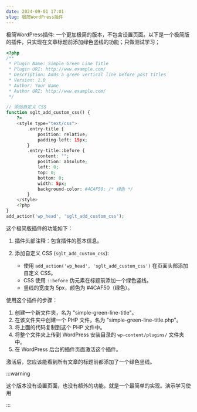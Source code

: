 ```yaml
---
date: 2024-09-01 17:01
slug: 极简WordPress插件
---
```


极简WordPress插件: 一个更加极简的版本，不包含设置页面。以下是一个极简版的插件，只实现在文章标题前添加绿色竖线的功能；只做测试学习；

<!-- truncate -->

```php
<?php
/**
 * Plugin Name: Simple Green Line Title
 * Plugin URI: http://www.example.com/
 * Description: Adds a green vertical line before post titles
 * Version: 1.0
 * Author: Your Name
 * Author URI: http://www.example.com/
 */

// 添加自定义 CSS
function sglt_add_custom_css() {
    ?>
    <style type="text/css">
        .entry-title {
            position: relative;
            padding-left: 15px;
        }
        .entry-title::before {
            content: "";
            position: absolute;
            left: 0;
            top: 0;
            bottom: 0;
            width: 5px;
            background-color: #4CAF50; /* 绿色 */
        }
    </style>
    <?php
}
add_action('wp_head', 'sglt_add_custom_css');
```

这个极简版插件的功能如下：

1. 插件头部注释：包含插件的基本信息。

2. 添加自定义 CSS (`sglt_add_custom_css`):
   - 使用 `add_action('wp_head', 'sglt_add_custom_css')` 在页面头部添加自定义 CSS。
   - CSS 使用 `::before` 伪元素在标题前添加一个绿色竖线。
   - 竖线的宽度为 5px，颜色为 #4CAF50（绿色）。

使用这个插件的步骤：

1. 创建一个新文件夹，名为 "simple-green-line-title"。
2. 在该文件夹中创建一个 PHP 文件，名为 "simple-green-line-title.php"。
3. 将上面的代码复制到这个 PHP 文件中。
4. 将整个文件夹上传到 WordPress 安装目录的 `wp-content/plugins/` 文件夹中。
5. 在 WordPress 后台的插件页面激活这个插件。

激活后，您应该能看到所有文章的标题前都添加了一个绿色竖线。

:::warning

这个版本没有设置页面，也没有额外的功能，就是一个最简单的实现。演示学习使用

:::


